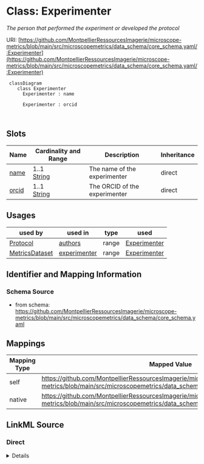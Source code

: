 # Class: Experimenter


_The person that performed the experiment or developed the protocol_





URI: [https://github.com/MontpellierRessourcesImagerie/microscope-metrics/blob/main/src/microscopemetrics/data_schema/core_schema.yaml/:Experimenter](https://github.com/MontpellierRessourcesImagerie/microscope-metrics/blob/main/src/microscopemetrics/data_schema/core_schema.yaml/:Experimenter)



```mermaid
 classDiagram
    class Experimenter
      Experimenter : name
        
      Experimenter : orcid
        
      
```




<!-- no inheritance hierarchy -->


## Slots

| Name | Cardinality and Range | Description | Inheritance |
| ---  | --- | --- | --- |
| [name](name.md) | 1..1 <br/> [String](String.md) | The name of the experimenter | direct |
| [orcid](orcid.md) | 1..1 <br/> [String](String.md) | The ORCID of the experimenter | direct |





## Usages

| used by | used in | type | used |
| ---  | --- | --- | --- |
| [Protocol](Protocol.md) | [authors](authors.md) | range | [Experimenter](Experimenter.md) |
| [MetricsDataset](MetricsDataset.md) | [experimenter](experimenter.md) | range | [Experimenter](Experimenter.md) |






## Identifier and Mapping Information







### Schema Source


* from schema: https://github.com/MontpellierRessourcesImagerie/microscope-metrics/blob/main/src/microscopemetrics/data_schema/core_schema.yaml





## Mappings

| Mapping Type | Mapped Value |
| ---  | ---  |
| self | https://github.com/MontpellierRessourcesImagerie/microscope-metrics/blob/main/src/microscopemetrics/data_schema/core_schema.yaml/:Experimenter |
| native | https://github.com/MontpellierRessourcesImagerie/microscope-metrics/blob/main/src/microscopemetrics/data_schema/core_schema.yaml/:Experimenter |





## LinkML Source

<!-- TODO: investigate https://stackoverflow.com/questions/37606292/how-to-create-tabbed-code-blocks-in-mkdocs-or-sphinx -->

### Direct

<details>
```yaml
name: Experimenter
description: The person that performed the experiment or developed the protocol
from_schema: https://github.com/MontpellierRessourcesImagerie/microscope-metrics/blob/main/src/microscopemetrics/data_schema/core_schema.yaml
attributes:
  name:
    name: name
    description: The name of the experimenter
    from_schema: https://github.com/MontpellierRessourcesImagerie/microscope-metrics/blob/main/src/microscopemetrics/data_schema/core_schema.yaml
    range: string
    required: true
  orcid:
    name: orcid
    description: The ORCID of the experimenter
    from_schema: https://github.com/MontpellierRessourcesImagerie/microscope-metrics/blob/main/src/microscopemetrics/data_schema/core_schema.yaml
    rank: 1000
    identifier: true
    range: string
    required: true

```
</details>

### Induced

<details>
```yaml
name: Experimenter
description: The person that performed the experiment or developed the protocol
from_schema: https://github.com/MontpellierRessourcesImagerie/microscope-metrics/blob/main/src/microscopemetrics/data_schema/core_schema.yaml
attributes:
  name:
    name: name
    description: The name of the experimenter
    from_schema: https://github.com/MontpellierRessourcesImagerie/microscope-metrics/blob/main/src/microscopemetrics/data_schema/core_schema.yaml
    alias: name
    owner: Experimenter
    domain_of:
    - NamedObject
    - Experimenter
    - Column
    range: string
    required: true
  orcid:
    name: orcid
    description: The ORCID of the experimenter
    from_schema: https://github.com/MontpellierRessourcesImagerie/microscope-metrics/blob/main/src/microscopemetrics/data_schema/core_schema.yaml
    rank: 1000
    identifier: true
    alias: orcid
    owner: Experimenter
    domain_of:
    - Experimenter
    range: string
    required: true

```
</details>